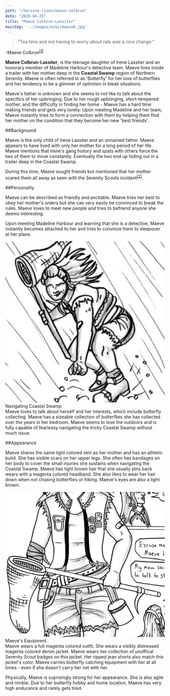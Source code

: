 ```yaml
---
path: "/heroine-rises/maeve-colbrun"
date: "2020-04-25"
title: "Maeve Colbrun-Lassiter"
mainImg: '../images/wiki/maeve0.jpg'
---
```

<div class="char-quote">
<blockquote>
 "Tea time and not having to worry about rats was a nice change."
</blockquote>
<p>-Maeve Colbrun<sup><a href="https://www.ezequielespinoza.com/heroine-rises/10/5">[1]</a></sup></p>
</div>

**Maeve Colbrun-Lassiter**, is the teenage daughter of Irene Lassiter and an honorary member of Madeline Harbour's detective team. Maeve lives inside a trailer with her mother deep in the **Coastal Swamp** region of Northern Serenity. Maeve is often referred to as 'Butterfly' for her love of butterflies and her tendency to be a glimmer of optimism in bleak situations.

Maeve's father is unknown and she seems to not like to talk about the specifics of her upbringing. Due to her rough upbringing, short-tempered mother, and the difficulty in finding her home - Maeve has a hard time making friends and gets very lonely. Upon meeting Madeline and her team, Maeve instantly tries to form a connection with them by helping them find her mother on the condition that they become her new 'best friends'.

##Background

Maeve is the only child of Irene Lassiter and an unnamed father. Maeve appears to have lived with only her mother for a long period of her life. Maeve mentions that Irene's gang history and spats with others force the two of them to move constantly. Eventually the two end up hiding out in a trailer deep in the Coastal Swamp. 

During this time, Maeve sought friends but mentioned that her mother scared them all away as seen with the Serenity Scouts incident<sup><a href="https://www.ezequielespinoza.com/heroine-rises/10/3">[2]</a></sup>.

##Personality

Maeve can be described as friendly and excitable. Maeve tries her best to obey her mother's orders but she can very easily be convinced to break the rules. Maeve loves to meet new people and tries to befriend anyone she deems interesting. 

Upon meeting Madeline Harbour and learning that she is a detective, Maeve instantly becomes attached to her and tries to convince them to sleepover at her place.

<div class="wiki-char-section-image">
<img src="../images/wiki/maeve1.jpg" alt="Maeve Colbrun Navigating"></img>
<figcaption>Navigating Coastal Swamp</figcaption>
</div>
Maeve loves to talk about herself and her interests, which include butterfly collecting. Maeve has a sizeable collection of butterflies she has collected over the years in her bedroom. Maeve seems to love the outdoors and is fully capable of fearlessy navigating the tricky Coastal Swamp without much issue.

##Appearance

Maeve shares the same light colored skin as her mother and has an athletic build. She has visible scars on her upper legs. She often has bandages on her body to cover the small injuries she sustains when navigating the Coastal Swamp. Maeve has light brown hair that she usually pins back wears with a magenta colored headband. She also likes to wear her hair down when not chasing butterflies or hiking. Maeve's eyes are also a light brown. 

<div class="wiki-char-section-image" style="float:right">
<img src="../images/wiki/maeve2.jpg" alt="Maeve Colbrun Equipment"></img>
<figcaption>Maeve's Equipment</figcaption>
</div>
Maeve wears a full magenta colored outfit. She wears a visibly distressed magenta colored denim jacket. Maeve wears her collection of unoffical Serenity Scout badges on this jacket. Her ripped jean shorts also match this jacket's color. Maeve carries butterfly catching equipment with her at all times - even if she doesn't carry her net with her.

Physically, Maeve is suprisingly strong for her appearance. She is also agile and nimble. Due to her butterfly hobby and home location, Maeve has very high endurance and rarely gets tired.